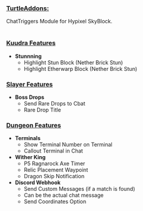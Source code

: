 ### <u>TurtleAddons:</u>
ChatTriggers Module for Hypixel SkyBlock.
<br>
<br>

### <u>Kuudra Features</u>
- **Stunnning**
    - Highlight Stun Block (Nether Brick Stun)
    - Highlight Etherwarp Block (Nether Brick Stun)
### <u>Slayer Features</u>
- **Boss Drops**
    - Send Rare Drops to Cbat
    - Rare Drop Title
### <u>Dungeon Features</u>
- **Terminals**
    - Show Terminal Number on Terminal
    - Callout Terminal in Chat
- **Wither King**
    - P5 Ragnarock Axe Timer
    - Relic Placement Waypoint
    - Dragon Skip Notification
- **Discord Webhook**
    - Send Custom Messages (if a match is found)
    - Can be the actual chat message
    - Send Coordinates Option
